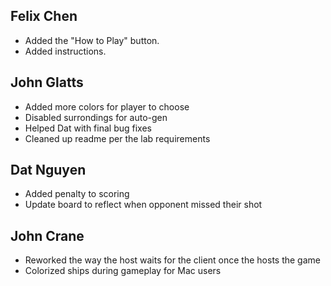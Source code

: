 
## Felix Chen
- Added the "How to Play" button.
- Added instructions.

## John Glatts
- Added more colors for player to choose
- Disabled surrondings for auto-gen
- Helped Dat with final bug fixes
- Cleaned up readme per the lab requirements 

## Dat Nguyen
- Added penalty to scoring
- Update board to reflect when opponent missed their shot

## John Crane
- Reworked the way the host waits for the client once the hosts the game 
- Colorized ships during gameplay for Mac users
